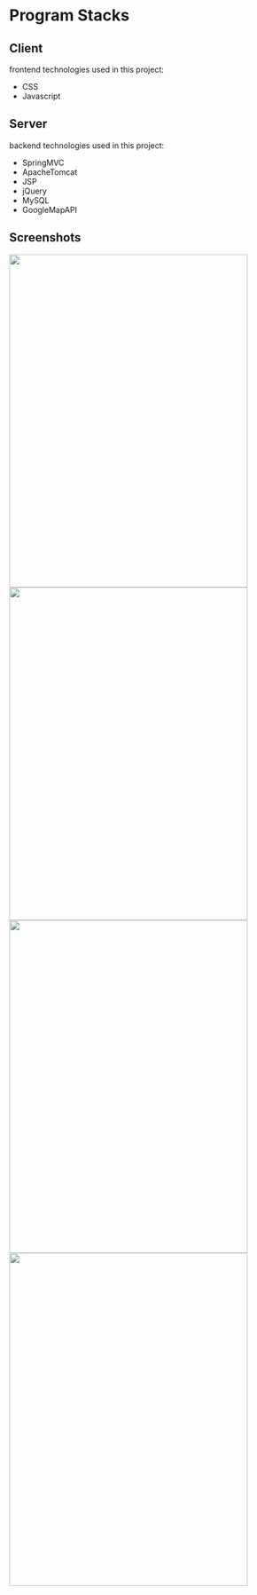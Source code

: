 # Program Stacks

## Client  
frontend technologies used in this project:  
- CSS
- Javascript
  
## Server  
backend technologies used in this project:  
- SpringMVC  
- ApacheTomcat  
- JSP  
- jQuery  
- MySQL  
- GoogleMapAPI

## Screenshots  
<img src="https://user-images.githubusercontent.com/57697806/70847502-83098680-1ea8-11ea-8218-3039be22e99a.jpg" width="430" height="600"></img>
<img src="https://user-images.githubusercontent.com/57697806/70847501-83098680-1ea8-11ea-9e6f-85c97bd541e4.jpg" width="430" height="600"></img>
<img src="https://user-images.githubusercontent.com/57697806/70847503-83098680-1ea8-11ea-9999-76205d63e917.jpg" width="430" height="600"></img>
<img src="https://user-images.githubusercontent.com/57697806/70847500-8270f000-1ea8-11ea-88b3-3e3370550fef.jpg" width="430" height="600"></img>
